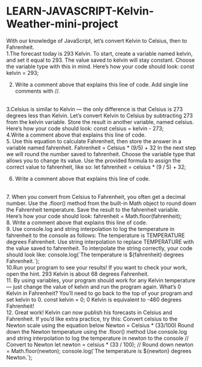 # LEARN-JAVASCRIPT-Kelvin-Weather-mini-project
With our knowledge of JavaScript, let’s convert Kelvin to Celsius, then to Fahrenheit.
<br>
1.The forecast today is 293 Kelvin. To start, create a variable named kelvin, and set it equal to 293.
The value saved to kelvin will stay constant. Choose the variable type with this in mind.
Here’s how your code should look:
const kelvin = 293;
<br>

2. Write a comment above that explains this line of code.
Add single line comments with //.
<br>
3.Celsius is similar to Kelvin — the only difference is that Celsius is 273 degrees less than Kelvin.
Let’s convert Kelvin to Celsius by subtracting 273 from the kelvin variable. Store the result in another variable, named celsius.
Here’s how your code should look:
const celsius = kelvin - 273;
<br>
4.Write a comment above that explains this line of code.
<br>
5.
Use this equation to calculate Fahrenheit, then store the answer in a variable named fahrenheit.
Fahrenheit = Celsius * (9/5) + 32
In the next step we will round the number saved to fahrenheit. Choose the variable type that allows you to change its value.
Use the provided formula to assign the correct value to fahrenheit, like so:
let fahrenheit = celsius * (9 / 5) + 32;
<br>

6. Write a comment above that explains this line of code.
<br>
7. When you convert from Celsius to Fahrenheit, you often get a decimal number.
Use the .floor() method from the built-in Math object to round down the Fahrenheit temperature. Save the result to the fahrenheit variable.
Here’s how your code should look:
fahrenheit = Math.floor(fahrenheit);
<br>
8. Write a comment above that explains this line of code.
<br>
9. Use console.log and string interpolation to log the temperature in fahrenheit to the console as follows:
The temperature is TEMPERATURE degrees Fahrenheit.
Use string interpolation to replace TEMPERATURE with the value saved to fahrenheit.
To interpolate the string correctly, your code should look like:
console.log(`The temperature is ${fahrenheit} degrees Fahrenheit.`);
<br>
10.Run your program to see your results!
If you want to check your work, open the hint.
293 Kelvin is about 68 degrees Fahrenheit.
<br>
11. By using variables, your program should work for any Kelvin temperature — just change the value of kelvin and run the program again.
What’s 0 Kelvin in Fahrenheit?
You’ll need to go back to the top of your program and set kelvin to 0.
const kelvin = 0;
0 Kelvin is equivalent to -460 degrees Fahrenheit!
<br>
12. Great work! Kelvin can now publish his forecasts in Celsius and Fahrenheit.
If you’d like extra practice, try this:
Convert celsius to the Newton scale using the equation below
Newton = Celsius * (33/100)
Round down the Newton temperature using the .floor() method
Use console.log and string interpolation to log the temperature in newton to the console
// Convert to Newton
let newton = celsius * (33 / 100);
// Round down
newton = Math.floor(newton);
console.log(`The temperature is ${newton} degrees Newton.`);

